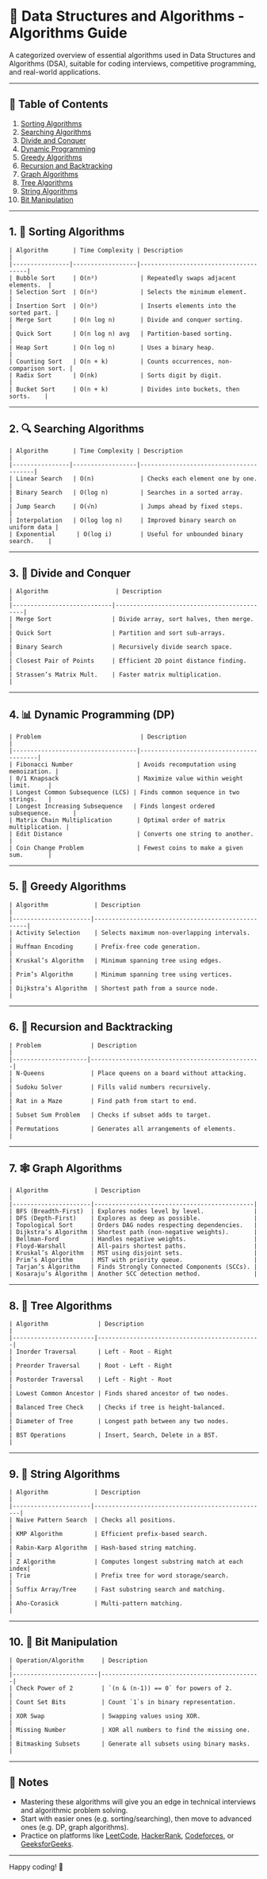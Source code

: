 # 📘 Data Structures and Algorithms - Algorithms Guide

A categorized overview of essential algorithms used in Data Structures and Algorithms (DSA), suitable for coding interviews, competitive programming, and real-world applications.

---

## 📂 Table of Contents

1. [Sorting Algorithms](#sorting-algorithms)
2. [Searching Algorithms](#searching-algorithms)
3. [Divide and Conquer](#divide-and-conquer)
4. [Dynamic Programming](#dynamic-programming)
5. [Greedy Algorithms](#greedy-algorithms)
6. [Recursion and Backtracking](#recursion-and-backtracking)
7. [Graph Algorithms](#graph-algorithms)
8. [Tree Algorithms](#tree-algorithms)
9. [String Algorithms](#string-algorithms)
10. [Bit Manipulation](#bit-manipulation)

---

## 1. 🔁 Sorting Algorithms

```
| Algorithm       | Time Complexity | Description                          |
|----------------|------------------|--------------------------------------|
| Bubble Sort     | O(n²)            | Repeatedly swaps adjacent elements.  |
| Selection Sort  | O(n²)            | Selects the minimum element.         |
| Insertion Sort  | O(n²)            | Inserts elements into the sorted part. |
| Merge Sort      | O(n log n)       | Divide and conquer sorting.          |
| Quick Sort      | O(n log n) avg   | Partition-based sorting.             |
| Heap Sort       | O(n log n)       | Uses a binary heap.                  |
| Counting Sort   | O(n + k)         | Counts occurrences, non-comparison sort. |
| Radix Sort      | O(nk)            | Sorts digit by digit.                |
| Bucket Sort     | O(n + k)         | Divides into buckets, then sorts.    |
```

---

## 2. 🔍 Searching Algorithms

```
| Algorithm       | Time Complexity | Description                           |
|----------------|------------------|----------------------------------------|
| Linear Search   | O(n)             | Checks each element one by one.        |
| Binary Search   | O(log n)         | Searches in a sorted array.            |
| Jump Search     | O(√n)            | Jumps ahead by fixed steps.            |
| Interpolation   | O(log log n)     | Improved binary search on uniform data |
| Exponential      | O(log i)        | Useful for unbounded binary search.    |
```

---

## 3. 📐 Divide and Conquer

```
| Algorithm                   | Description                                |
|----------------------------|--------------------------------------------|
| Merge Sort                 | Divide array, sort halves, then merge.     |
| Quick Sort                 | Partition and sort sub-arrays.             |
| Binary Search              | Recursively divide search space.           |
| Closest Pair of Points     | Efficient 2D point distance finding.       |
| Strassen’s Matrix Mult.    | Faster matrix multiplication.              |
```

---

## 4. 📊 Dynamic Programming (DP)

```
| Problem                            | Description                             |
|-----------------------------------|-----------------------------------------|
| Fibonacci Number                  | Avoids recomputation using memoization. |
| 0/1 Knapsack                      | Maximize value within weight limit.     |
| Longest Common Subsequence (LCS) | Finds common sequence in two strings.   |
| Longest Increasing Subsequence   | Finds longest ordered subsequence.      |
| Matrix Chain Multiplication       | Optimal order of matrix multiplication. |
| Edit Distance                     | Converts one string to another.         |
| Coin Change Problem               | Fewest coins to make a given sum.       |
```

---

## 5. 🧭 Greedy Algorithms

```
| Algorithm             | Description                                       |
|----------------------|---------------------------------------------------|
| Activity Selection    | Selects maximum non-overlapping intervals.       |
| Huffman Encoding      | Prefix-free code generation.                     |
| Kruskal’s Algorithm   | Minimum spanning tree using edges.               |
| Prim’s Algorithm      | Minimum spanning tree using vertices.            |
| Dijkstra’s Algorithm  | Shortest path from a source node.                |
```

---

## 6. 🔄 Recursion and Backtracking

```
| Problem              | Description                                    |
|---------------------|------------------------------------------------|
| N-Queens             | Place queens on a board without attacking.    |
| Sudoku Solver        | Fills valid numbers recursively.              |
| Rat in a Maze        | Find path from start to end.                  |
| Subset Sum Problem   | Checks if subset adds to target.              |
| Permutations         | Generates all arrangements of elements.       |
```

---

## 7. 🕸️ Graph Algorithms

```
| Algorithm             | Description                                 |
|----------------------|---------------------------------------------|
| BFS (Breadth-First)  | Explores nodes level by level.              |
| DFS (Depth-First)    | Explores as deep as possible.               |
| Topological Sort     | Orders DAG nodes respecting dependencies.   |
| Dijkstra’s Algorithm | Shortest path (non-negative weights).       |
| Bellman-Ford         | Handles negative weights.                   |
| Floyd-Warshall       | All-pairs shortest paths.                   |
| Kruskal’s Algorithm  | MST using disjoint sets.                    |
| Prim’s Algorithm     | MST with priority queue.                    |
| Tarjan’s Algorithm   | Finds Strongly Connected Components (SCCs). |
| Kosaraju’s Algorithm | Another SCC detection method.               |
```

---

## 8. 🌲 Tree Algorithms

```
| Algorithm              | Description                                  |
|-----------------------|----------------------------------------------|
| Inorder Traversal      | Left - Root - Right                         |
| Preorder Traversal     | Root - Left - Right                         |
| Postorder Traversal    | Left - Right - Root                         |
| Lowest Common Ancestor | Finds shared ancestor of two nodes.         |
| Balanced Tree Check    | Checks if tree is height-balanced.          |
| Diameter of Tree       | Longest path between any two nodes.         |
| BST Operations         | Insert, Search, Delete in a BST.            |
```

---

## 9. 🧵 String Algorithms

```
| Algorithm             | Description                                     |
|----------------------|-------------------------------------------------|
| Naive Pattern Search  | Checks all positions.                          |
| KMP Algorithm         | Efficient prefix-based search.                 |
| Rabin-Karp Algorithm  | Hash-based string matching.                    |
| Z Algorithm           | Computes longest substring match at each index|
| Trie                  | Prefix tree for word storage/search.           |
| Suffix Array/Tree     | Fast substring search and matching.            |
| Aho-Corasick          | Multi-pattern matching.                        |
```

---

## 10. 🧠 Bit Manipulation

```
| Operation/Algorithm     | Description                                 |
|------------------------|---------------------------------------------|
| Check Power of 2        | `(n & (n-1)) == 0` for powers of 2.         |
| Count Set Bits          | Count `1`s in binary representation.        |
| XOR Swap                | Swapping values using XOR.                  |
| Missing Number          | XOR all numbers to find the missing one.   |
| Bitmasking Subsets      | Generate all subsets using binary masks.    |
```

---

## 📌 Notes

- Mastering these algorithms will give you an edge in technical interviews and algorithmic problem solving.
- Start with easier ones (e.g. sorting/searching), then move to advanced ones (e.g. DP, graph algorithms).
- Practice on platforms like [LeetCode](https://leetcode.com/), [HackerRank](https://www.hackerrank.com/), [Codeforces](https://codeforces.com/), or [GeeksforGeeks](https://www.geeksforgeeks.org/).

---
Happy coding! 🚀
